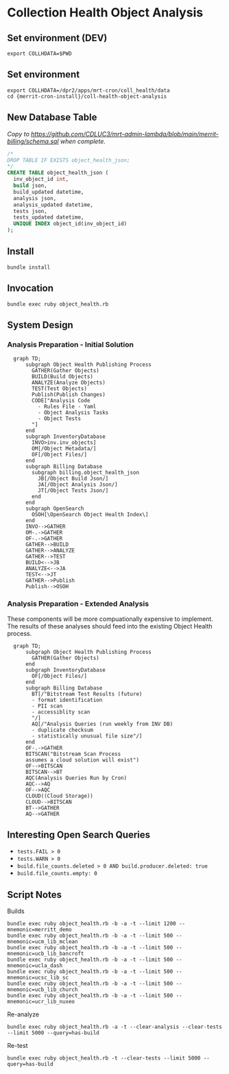 # Collection Health Object Analysis


## Set environment (DEV)
```
export COLLHDATA=$PWD
```

## Set environment
```
export COLLHDATA=/dpr2/apps/mrt-cron/coll_health/data
cd {merrit-cron-install}/coll-health-object-analysis
```

## New Database Table
_Copy to https://github.com/CDLUC3/mrt-admin-lambda/blob/main/merrit-billing/schema.sql when complete._

```sql
/*
DROP TABLE IF EXISTS object_health_json;
*/
CREATE TABLE object_health_json (
  inv_object_id int,
  build json,
  build_updated datetime,
  analysis json,
  analysis_updated datetime,
  tests json,
  tests_updated datetime,
  UNIQUE INDEX object_id(inv_object_id)
);
```
## Install
```
bundle install
```

## Invocation
```
bundle exec ruby object_health.rb
```


## System Design

### Analysis Preparation - Initial Solution

```mermaid
  graph TD;
      subgraph Object Health Publishing Process
        GATHER(Gather Objects)
        BUILD(Build Objects)
        ANALYZE(Analyze Objects)
        TEST(Test Objects)
        Publish(Publish Changes)
        CODE["Analysis Code
          - Rules File - Yaml
          - Object Analysis Tasks
          - Object Tests
        "]
      end
      subgraph InventoryDatabase
        INVO>inv.inv_objects]
        OM[/Object Metadata/]
        OF[/Object Files/]
      end
      subgraph Billing Database 
        subgraph billing.object_health_json
          JB[/Object Build Json/]
          JA[/Object Analysis Json/]
          JT[/Object Tests Json/]
        end
      end
      subgraph OpenSearch
        OSOH[\OpenSearch Object Health Index\]
      end
      INVO-->GATHER
      OM-.->GATHER
      OF-.->GATHER
      GATHER-->BUILD
      GATHER-->ANALYZE
      GATHER-->TEST
      BUILD<-->JB
      ANALYZE<-->JA
      TEST<-->JT
      GATHER-->Publish
      Publish-->OSOH
```

### Analysis Preparation - Extended Analysis
These components will be more compuationally expensive to implement.  
The results of these analyses should feed into the existing Object Health process.

```mermaid
  graph TD;
      subgraph Object Health Publishing Process
        GATHER(Gather Objects)
      end
      subgraph InventoryDatabase
        OF[/Object Files/]
      end
      subgraph Billing Database 
        BT[/"Bitstream Test Results (future)
        - format identification
        - PII scan
        - accessiblity scan
        "/]
        AQ[/"Analysis Queries (run weekly from INV DB)
        - duplicate checksum
        - statistically unusual file size"/]
      end
      OF-.->GATHER
      BITSCAN("Bitstream Scan Process
      assumes a cloud solution will exist")
      OF-->BITSCAN
      BITSCAN-->BT
      AQC(Analysis Queries Run by Cron)
      AQC-->AQ
      OF-->AQC
      CLOUD((Cloud Storage))
      CLOUD-->BITSCAN
      BT-->GATHER
      AQ-->GATHER
```

## Interesting Open Search Queries
- `tests.FAIL > 0`
- `tests.WARN > 0`
- `build.file_counts.deleted > 0 AND build.producer.deleted: true`
- `build.file_counts.empty: 0`

## Script Notes

Builds
```
bundle exec ruby object_health.rb -b -a -t --limit 1200 --mnemonic=merritt_demo
bundle exec ruby object_health.rb -b -a -t --limit 500 --mnemonic=ucm_lib_mclean
bundle exec ruby object_health.rb -b -a -t --limit 500 --mnemonic=ucb_lib_bancroft
bundle exec ruby object_health.rb -b -a -t --limit 500 --mnemonic=ucla_dash
bundle exec ruby object_health.rb -b -a -t --limit 500 --mnemonic=ucsc_lib_sc
bundle exec ruby object_health.rb -b -a -t --limit 500 --mnemonic=ucb_lib_church
bundle exec ruby object_health.rb -b -a -t --limit 500 --mnemonic=ucr_lib_nuxeo
```

Re-analyze
```
bundle exec ruby object_health.rb -a -t --clear-analysis --clear-tests --limit 5000 --query=has-build
```

Re-test
```
bundle exec ruby object_health.rb -t --clear-tests --limit 5000 --query=has-build
```